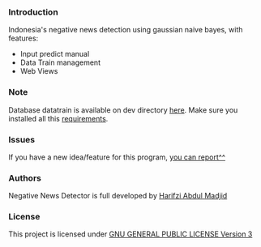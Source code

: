 ### Introduction
Indonesia's negative news detection using gaussian naive bayes, with features:
- Input predict manual
- Data Train management
- Web Views

### Note
Database datatrain is available on dev directory [here](./dev). Make sure you installed all this [requirements](./requirements.txt).

### Issues
If you have a new idea/feature for this program, [you can report^^](https://github.com/harifzi/negative_news_detector/issues)

### Authors
Negative News Detector is full developed by [Harifzi Abdul Madjid](https://www.linkedin.com/in/harifzi/)

### License
This project is licensed under [GNU GENERAL PUBLIC LICENSE Version 3](./LICENSE.md)

